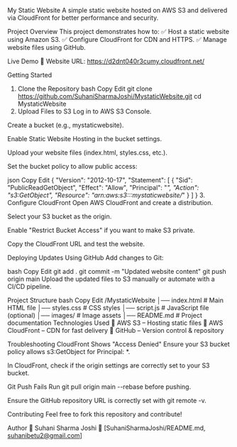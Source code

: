My Static Website
A simple static website hosted on AWS S3 and delivered via CloudFront for better performance and security.

Project Overview
This project demonstrates how to:
✅ Host a static website using Amazon S3.
✅ Configure CloudFront for CDN and HTTPS.
✅ Manage website files using GitHub.

Live Demo
🔗 Website URL: https://d2dnt040r3cumy.cloudfront.net/

Getting Started
1. Clone the Repository
bash
Copy
Edit
git clone https://github.com/SuhaniSharmaJoshi/MystaticWebsite.git
cd MystaticWebsite
2. Upload Files to S3
Log in to AWS S3 Console.

Create a bucket (e.g., mystaticwebsite).

Enable Static Website Hosting in the bucket settings.

Upload your website files (index.html, styles.css, etc.).

Set the bucket policy to allow public access:

json
Copy
Edit
{
  "Version": "2012-10-17",
  "Statement": [
    {
      "Sid": "PublicReadGetObject",
      "Effect": "Allow",
      "Principal": "*",
      "Action": "s3:GetObject",
      "Resource": "arn:aws:s3:::mystaticwebsite/*"
    }
  ]
}
3. Configure CloudFront
Open AWS CloudFront and create a distribution.

Select your S3 bucket as the origin.

Enable "Restrict Bucket Access" if you want to make S3 private.

Copy the CloudFront URL and test the website.

Deploying Updates
Using GitHub
Add changes to Git:

bash
Copy
Edit
git add .
git commit -m "Updated website content"
git push origin main
Upload the updated files to S3 manually or automate with a CI/CD pipeline.

Project Structure
bash
Copy
Edit
/MystaticWebsite
│── index.html      # Main HTML file
│── styles.css      # CSS styles
│── script.js       # JavaScript file (optional)
│── images/         # Image assets
│── README.md       # Project documentation
Technologies Used
🔹 AWS S3 – Hosting static files
🔹 AWS CloudFront – CDN for fast delivery
🔹 GitHub – Version control & repository

Troubleshooting
CloudFront Shows "Access Denied"
Ensure your S3 bucket policy allows s3:GetObject for Principal: *.

In CloudFront, check if the origin settings are correctly set to your S3 bucket.

Git Push Fails
Run git pull origin main --rebase before pushing.

Ensure the GitHub repository URL is correctly set with git remote -v.

Contributing
Feel free to fork this repository and contribute!

Author
👤 Suhani Sharma Joshi
📧 [SuhaniSharmaJoshi/README.md, suhanibetu2@gmail.com]
